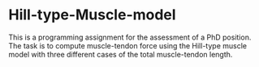 # Hill-type-Muscle-model

This is a programming assignment for the assessment of a PhD position. 
The task is to compute muscle-tendon force using the Hill-type muscle model with three different cases of the total muscle-tendon length.

